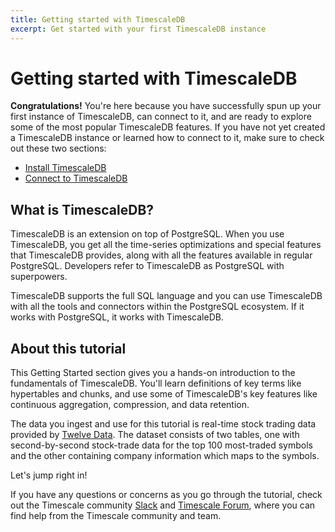 ```yaml
---
title: Getting started with TimescaleDB
excerpt: Get started with your first TimescaleDB instance
---
```


# Getting started with TimescaleDB

**Congratulations!** You're here because you have successfully spun
up your first instance of TimescaleDB, can connect to it, and are ready to
explore some of the most popular TimescaleDB features. If you have not yet
created a TimescaleDB instance or learned how to connect to it, make sure to
check out these two sections:

* [Install TimescaleDB][install]
* [Connect to TimescaleDB][connecting]

## What is TimescaleDB?
TimescaleDB is an extension on top of PostgreSQL.
When you use TimescaleDB, you get all the time-series optimizations and special
features that TimescaleDB provides, along with all the features available
in regular PostgreSQL. Developers refer to TimescaleDB as PostgreSQL with
superpowers.

TimescaleDB supports the full SQL language and you can use TimescaleDB with
all the tools and connectors within the PostgreSQL ecosystem. If it works with
PostgreSQL, it works with TimescaleDB.

## About this tutorial
This Getting Started section gives you a hands-on introduction to the
fundamentals of TimescaleDB. You'll learn definitions
of key terms like hypertables and chunks, and use some of TimescaleDB's key
features like continuous aggregation, compression, and data retention.

The data you ingest and use for this tutorial is real-time stock trading data
provided by [Twelve Data][twelve-data]. The dataset consists of two tables,
one with second-by-second stock-trade data for the top 100 most-traded symbols
and the other containing company information which maps to the symbols.

Let's jump right in!

If you have any questions or concerns as you go through the tutorial,
check out the Timescale community [Slack][slack] and [Timescale Forum][forum], where
you can find help from the Timescale community and team.

[connecting]: /timescaledb/:currentVersion:/how-to-guides/connecting/
[forum]: https://www.timescale.com/forum
[install]: /install/:currentVersion:/
[slack]: https://slack.timescale.com/
[twelve-data]: https://twelvedata.com/

